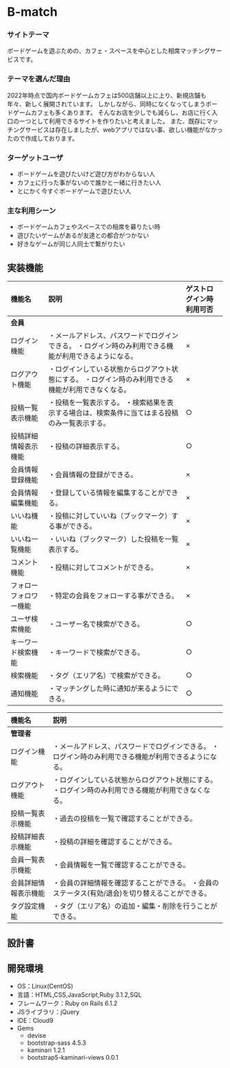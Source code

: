 # B-match

### サイトテーマ
ボードゲームを遊ぶための、カフェ・スペースを中心とした相席マッチングサービスです。

### テーマを選んだ理由
2022年時点で国内ボードゲームカフェは500店舗以上に上り、新規店舗も年々、新しく展開されています。
しかしながら、同時になくなってしまうボードゲームカフェも多くあります。
そんなお店を少しでも減らし、お店に行く入口の一つとして利用できるサイトを作りたいと考えました。
また、既存にマッチングサービスは存在しましたが、webアプリではない事、欲しい機能がなかったので作成しております。

### ターゲットユーザ
- ボードゲームを遊びたいけど遊び方がわからない人
- カフェに行った事がないので誰かと一緒に行きたい人
- とにかく今すぐボードゲームで遊びたい人

### 主な利用シーン
- ボードゲームカフェやスペースでの相席を募りたい時
- 遊びたいゲームがあるが友達との都合がつかない
- 好きなゲームが同じ人同士で繋がりたい


## 実装機能

| 機能名 | 説明 | ゲストログイン時利用可否 |
|:---|:---|:---|
| **会員** |||
| ログイン機能 | ・メールアドレス、パスワードでログインできる。 ・ログイン時のみ利用できる機能が利用できるようになる。|×|
| ログアウト機能 | ・ログインしている状態からログアウト状態にする。 ・ログイン時のみ利用できる機能が利用できなくなる。|×|
| 投稿一覧表示機能 | ・投稿を一覧表示する。 ・検索結果を表示する場合は、検索条件に当てはまる投稿のみ一覧表示する。|○|
| 投稿詳細情報表示機能 | ・投稿の詳細表示する。|○|
| 会員情報登録機能 | ・会員情報の登録ができる。 |×|
| 会員情報編集機能 | ・登録している情報を編集することができる。|×|
| いいね機能 | ・投稿に対していいね（ブックマーク）する事ができる。 |×|
| いいね一覧機能 | ・いいね（ブックマーク）した投稿を一覧表示する。 |×|
| コメント機能 | ・投稿に対してコメントができる。|×|
| フォローフォロワー機能 | ・特定の会員をフォローする事ができる。 |×|
| ユーザ検索機能 | ・ユーザー名で検索ができる。 |○|
| キーワード検索機能 | ・キーワードで検索ができる。 |○|
| 検索機能 | ・タグ（エリア名）で検索ができる。 |○|
| 通知機能 | ・マッチングした時に通知が来るようにできる。 |○|


| 機能名 | 説明 |
|:---|:---|
| **管理者** ||
| ログイン機能| ・メールアドレス、パスワードでログインできる。 ・ログイン時のみ利用できる機能が利用できるようになる。|
| ログアウト機能| ・ログインしている状態からログアウト状態にする。 ・ログイン時のみ利用できる機能が利用できなくなる。|
| 投稿一覧表示機能| ・過去の投稿を一覧で確認することができる。|
| 投稿詳細表示機能| ・投稿の詳細を確認することができる。|
| 会員一覧表示機能| ・会員情報を一覧で確認することができる。|
| 会員詳細情報表示機能| ・会員の詳細情報を確認することができる。 ・会員のステータス(有効/退会)を切り替えることができる。|
| タグ設定機能| ・タグ（エリア名）の追加・編集・削除を行うことができる。|


## 設計書


## 開発環境
- OS：Linux(CentOS)
- 言語：HTML,CSS,JavaScript,Ruby 3.1.2,SQL
- フレームワーク：Ruby on Rails 6.1.2
- JSライブラリ：jQuery
- IDE：Cloud9
- Gems
  - devise
  - bootstrap-sass 4.5.3
  - kaminari 1.2.1
  - bootstrap5-kaminari-views 0.0.1
